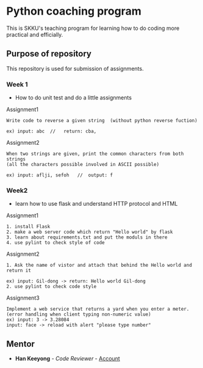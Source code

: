 # Python coaching program

This is SKKU's teaching program for learning how to do coding more practical and efficially.

## Purpose of repository

This repository is used for submission of assignments.

### Week 1

* How to do unit test and do a little assignments

Assignment1

```
Write code to reverse a given string  (without python reverse fuction)

ex) input: abc  //   return: cba,
```

Assignment2

```
When two strings are given, print the common characters from both strings 
(all the characters possible involved in ASCII possible)

ex) input: aflji, sefoh   //  output: f 
```


### Week2

* learn how to use flask and understand HTTP protocol and HTML

Assignment1

```
1. install Flask
2. make a web server code which return "Hello world" by flask
3. learn about requirements.txt and put the moduls in there
4. use pylint to check style of code
```

Assignment2

```
1. Ask the name of vistor and attach that behind the Hello world and return it

ex) input: Gil-dong -> return: Hello world Gil-dong
2. use pylint to check code style
```

Assignment3

```
Implement a web service that returns a yard when you enter a meter.
(error handling when client typing non-numeric value)
ex) input: 3 -> 3.28084
input: face -> reload with alert "please type number"
```


## Mentor

* **Han Keeyong** - *Code Reviewer* - [Account](https://github.com/keeyong)
